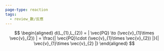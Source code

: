 ```yaml
---
page-type: reaction
tags:
  - review_數/反應
---
```

$$
\begin{aligned}
d(L_{1},L_{2}) = | \vec{PQ} \to (\vec{v}_{1}\times \vec{v}_{2}) | = \frac{| \vec{PQ}\cdot (\vec{v}_{1}\times \vec{v}_{2}) |}{| \vec{v}_{1}\times \vec{v}_{2} |}
\end{aligned}
$$